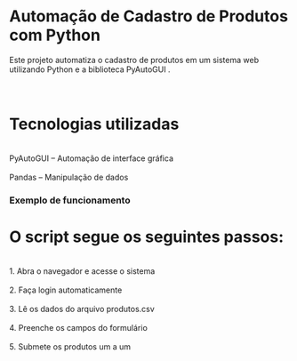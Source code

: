 # Automação de Cadastro de Produtos com Python
Este projeto automatiza o cadastro de produtos em um sistema web utilizando Python e a biblioteca PyAutoGUI .
 # <br> Tecnologias utilizadas <br/>

<br> PyAutoGUI – Automação de interface gráfica <br/>
<br> Pandas – Manipulação de dados <br/> 

### Exemplo de funcionamento
# O script segue os seguintes passos:<br/>
<br> 1. Abra o navegador e acesse o sistema<br/>
<br> 2. Faça login automaticamente<br/>
<br> 3. Lê os dados do arquivo produtos.csv<br/>
<br> 4. Preenche os campos do formulário<br/>
<br> 5. Submete os produtos um a um<br/> 
